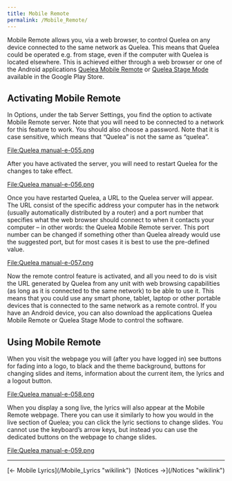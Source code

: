 ```yaml
---
title: Mobile Remote
permalink: /Mobile_Remote/
---
```


Mobile Remote allows you, via a web browser, to control Quelea on any device connected to the same network as Quelea. This means that Quelea could be operated e.g. from stage, even if the computer with Quelea is located elsewhere. This is achieved either through a web browser or one of the Android applications [Quelea Mobile Remote](https://play.google.com/store/apps/details?id=org.quelea.mobileremote) or [Quelea Stage Mode](https://play.google.com/store/apps/details?id=org.quelea.stagemode) available in the Google Play Store.

Activating Mobile Remote
------------------------

In Options, under the tab Server Settings, you find the option to activate Mobile Remote server. Note that you will need to be connected to a network for this feature to work. You should also choose a password. Note that it is case sensitive, which means that “Quelea” is not the same as “quelea”.

[<File:Quelea> manual-e-055.png](/File:Quelea_manual-e-055.png "wikilink")

After you have activated the server, you will need to restart Quelea for the changes to take effect.

[<File:Quelea> manual-e-056.png](/File:Quelea_manual-e-056.png "wikilink")

Once you have restarted Quelea, a URL to the Quelea server will appear. The URL consist of the specific address your computer has in the network (usually automatically distributed by a router) and a port number that specifies what the web browser should connect to when it contacts your computer – in other words: the Quelea Mobile Remote server. This port number can be changed if something other than Quelea already would use the suggested port, but for most cases it is best to use the pre-defined value.

[<File:Quelea> manual-e-057.png](/File:Quelea_manual-e-057.png "wikilink")

Now the remote control feature is activated, and all you need to do is visit the URL generated by Quelea from any unit with web browsing capabilities (as long as it is connected to the same network) to be able to use it. This means that you could use any smart phone, tablet, laptop or other portable devices that is connected to the same network as a remote control. If you have an Android device, you can also download the applications Quelea Mobile Remote or Quelea Stage Mode to control the software.

Using Mobile Remote
-------------------

When you visit the webpage you will (after you have logged in) see buttons for fading into a logo, to black and the theme background, buttons for changing slides and items, information about the current item, the lyrics and a logout button.

[<File:Quelea> manual-e-058.png](/File:Quelea_manual-e-058.png "wikilink")

When you display a song live, the lyrics will also appear at the Mobile Remote webpage. There you can use it similarly to how you would in the live section of Quelea; you can click the lyric sections to change slides. You cannot use the keyboard’s arrow keys, but instead you can use the dedicated buttons on the webpage to change slides.

[<File:Quelea> manual-e-059.png](/File:Quelea_manual-e-059.png "wikilink")

------------------------------------------------------------------------

<div style="text-align: left;">
[← Mobile Lyrics](/Mobile_Lyrics "wikilink") <span style="float:right;"> [Notices →](/Notices "wikilink")</span>

</div>
